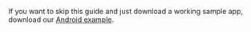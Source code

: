 If you want to skip this guide and just download a working sample app, download our [Android example](https://github.com/okta/samples-android/tree/master/browser-sign-in).